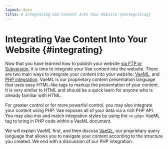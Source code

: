 ```yaml
---
layout: docs
title: # Integrating Vae Content Into Your Website {#integrating}
---
```


# Integrating Vae Content Into Your Website {#integrating}

Now that you have learned how to publish your website [via FTP or
Subversion](#accessing_your_webspace), it is time to integrate your Vae
content into the website. There are two main ways to integrate your
content into your website: [VaeML](#vaeml), and [PHP integration](#php).
VaeML is our proprietary content presentation language that uses easy
HTML-like tags to markup the presentation of your content. It is very
similar to HTML and should be a quick learn for anyone who is already
familiar with HTML.

For greater control or for more powerful control, you may also integrate
your content using PHP. Vae exposes all of your data via a rich PHP API.
You may also mix and match integration styles by using the `<v:php>`
VaeML tag to bring in PHP code within a VaeML document.

We will explain VaeML first, and then discuss [VaeQL](#vaeql), our
proprietary query language that allows you to navigate your content
according to the structure you created. We end with a discussion of our
PHP integration.
